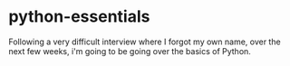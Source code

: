# python-essentials

Following a very difficult interview where I forgot my own name, over the next few weeks, i'm going to be going over the basics of Python.
